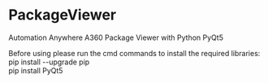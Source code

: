 # PackageViewer
Automation Anywhere A360 Package Viewer with Python PyQt5

Before using please run the cmd commands to install the required libraries:
</br>
pip install --upgrade pip
</br>
pip install PyQt5
